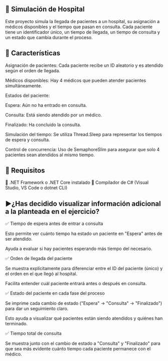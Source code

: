 ## 🏥 Simulación de Hospital 
Este proyecto simula la llegada de pacientes a un hospital, su asignación a médicos disponibles y el tiempo que pasan en consulta. Cada paciente tiene un identificador único, un tiempo de llegada, un tiempo de consulta y un estado que cambia durante el proceso.

## 📌 Características
Asignación de pacientes: Cada paciente recibe un ID aleatorio y es atendido según el orden de llegada.

Médicos disponibles: Hay 4 médicos que pueden atender pacientes simultáneamente.

Estados del paciente:

Espera: Aún no ha entrado en consulta.

Consulta: Está siendo atendido por un médico.

Finalizado: Ha concluido la consulta.

Simulación del tiempo: Se utiliza Thread.Sleep para representar los tiempos de espera y consulta.

Control de concurrencia: Uso de SemaphoreSlim para asegurar que solo 4 pacientes sean atendidos al mismo tiempo.

## 📌 Requisitos
🔹 .NET Framework o .NET Core instalado 
🔹 Compilador de C# (Visual Studio, VS Code o dotnet CLI)

## ▶️¿Has decidido visualizar información adicional a la planteada en el ejercicio?

✅ Tiempo de espera antes de entrar a consulta

Esto permite ver cuánto tiempo ha estado un paciente en "Espera" antes de ser atendido.

Ayuda a evaluar si hay pacientes esperando más tiempo del necesario.

✅ Orden de llegada del paciente

Se muestra explícitamente para diferenciar entre el ID del paciente (único) y el orden en el que llegó al hospital.

Facilita entender cuál paciente entrará antes o después en consulta.

✅ Estado del paciente en cada fase del proceso

Se imprime cada cambio de estado ("Espera" → "Consulta" → "Finalizado") para dar un seguimiento claro.

Esto ayuda a visualizar qué pacientes están siendo atendidos y quiénes han terminado.

✅ Tiempo total de consulta

Se muestra junto con el cambio de estado a "Consulta" y "Finalizado" para que sea más evidente cuánto tiempo cada paciente permanece con el médico.


